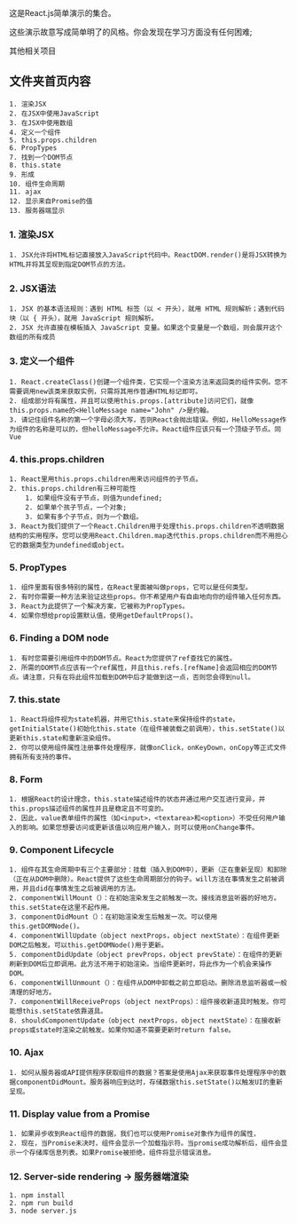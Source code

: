 这是React.js简单演示的集合。

这些演示故意写成简单明了的风格。你会发现在学习方面没有任何困难;

其他相关项目


##  文件夹首页内容  ##

    1. 渲染JSX
    2. 在JSX中使用JavaScript
    3. 在JSX中使用数组
    4. 定义一个组件
    5. this.props.children
    6. PropTypes
    7. 找到一个DOM节点
    8. this.state
    9. 形成
    10. 组件生命周期
    11. ajax
    12. 显示来自Promise的值
    13. 服务器端显示


### 1. 渲染JSX ###

    1. JSX允许将HTML标记直接放入JavaScript代码中。ReactDOM.render()是将JSX转换为HTML并将其呈现到指定DOM节点的方法。

### 2. JSX语法 ###

    1. JSX 的基本语法规则：遇到 HTML 标签（以 < 开头），就用 HTML 规则解析；遇到代码块（以 { 开头），就用 JavaScript 规则解析。
    2. JSX 允许直接在模板插入 JavaScript 变量。如果这个变量是一个数组，则会展开这个数组的所有成员

### 3. 定义一个组件 ###

    1. React.createClass()创建一个组件类，它实现一个渲染方法来返回类的组件实例。您不需要调用new该类来获取实例，只需将其用作普通HTML标记即可。
    2. 组成部分将有属性，并且可以使用this.props.[attribute]访问它们，就像this.props.name的<HelloMessage name="John" />是约翰。
    3. 请记住组件名称的第一个字母必须大写，否则React会抛出错误。例如，HelloMessage作为组件的名称是可以的，但helloMessage不允许。React组件应该只有一个顶级子节点。同Vue

### 4. this.props.children ###

    1. React里用this.props.children用来访问组件的子节点。
    2. this.props.children有三种可能性
        1. 如果组件没有子节点，则值为undefined; 
        2. 如果单个孩子节点，一个对象; 
        3. 如果有多个子节点，则为一个数组。
    3. React为我们提供了一个React.Children用于处理this.props.children不透明数据结构的实用程序。您可以使用React.Children.map迭代this.props.children而不用担心它的数据类型为undefined或object。

### 5. PropTypes ###

    1. 组件里面有很多特别的属性，在React里面被叫做props，它可以是任何类型。
    2. 有时你需要一种方法来验证这些props。你不希望用户有自由地向你的组件输入任何东西。
    3. React为此提供了一个解决方案，它被称为PropTypes。
    4. 如果你想给prop设置默认值，使用getDefaultProps()。

### 6. Finding a DOM node ###

    1. 有时您需要引用组件中的DOM节点。React为您提供了ref查找它的属性。
    2. 所需的DOM节点应该有一个ref属性，并且this.refs.[refName]会返回相应的DOM节点。请注意，只有在将此组件加载到DOM中后才能做到这一点，否则您会得到null。

### 7. this.state ###

    1. React将组件视为state机器，并用它this.state来保持组件的state，getInitialState()初始化this.state（在组件被装载之前调用），this.setState()以更新this.state和重新渲染组件。
    2. 你可以使用组件属性注册事件处理程序，就像onClick，onKeyDown，onCopy等正式文件拥有所有支持的事件。

### 8. Form ###

    1. 根据React的设计理念，this.state描述组件的状态并通过用户交互进行变异，并this.props描述组件的属性并且是稳定且不可变的。
    2. 因此，value表单组件的属性（如<input>，<textarea>和<option>）不受任何用户输入的影响。如果您想要访问或更新该值以响应用户输入，则可以使用onChange事件。

### 9. Component Lifecycle ###

    1. 组件在其生命周期中有三个主要部分：挂载（插入到DOM中），更新（正在重新呈现）和卸除（正在从DOM中删除）。React提供了这些生命周期部分的钩子。will方法在事情发生之前被调用，并且did在事情发生之后被调用的方法。
    2. componentWillMount（）：在初始渲染发生之前触发一次。接线消息监听器的好地方。this.setState在这里不起作用。
    3. componentDidMount（）：在初始渲染发生后触发一次。可以使用this.getDOMNode()。
    4. componentWillUpdate（object nextProps，object nextState）：在组件更新DOM之后触发。可以this.getDOMNode()用于更新。
    5. componentDidUpdate（object prevProps，object prevState）：在组件的更新刷新到DOM后立即调用。此方法不用于初始渲染。当组件更新时，将此作为一个机会来操作DOM。
    6. componentWillUnmount（）：在组件从DOM中卸载之前立即启动。删除消息监听器或一般清理的好地方。
    7. componentWillReceiveProps（object nextProps）：组件接收新道具时触发。你可能想this.setState依靠道具。
    8. shouldComponentUpdate（object nextProps，object nextState）：在接收新props或state时渲染之前触发。如果你知道不需要更新时return false。

### 10. Ajax ###

    1. 如何从服务器或API提供程序获取组件的数据？答案是使用Ajax来获取事件处理程序中的数据componentDidMount。服务器响应到达时，存储数据this.setState()以触​​发UI的重新呈现。

### 11. Display value from a Promise ###

    1. 如果异步收到React组件的数据，我们也可以使用Promise对象作为组件的属性，
    2. 现在，当Promise未决时，组件会显示一个加载指示符。当promise成功解析后，组件会显示一个存储库信息列表。如果Promise被拒绝，组件将显示错误消息。

### 12. Server-side rendering -> 服务器端渲染 ###

    1. npm install 
    2. npm run build
    3. node server.js